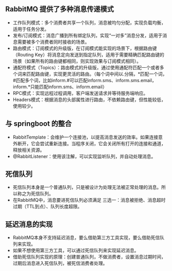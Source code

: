 ## RabbitMQ 提供了多种消息传递模式

- 工作队列模式：多个消费者共享一个队列，消息被均匀分配，实现负载均衡，适用于任务分发。
- 发布/订阅模式：消息广播到所有绑定队列，实现“一对多”消息分发，适用于消息需要被多个消费者同时接收的场景。
- 路由模式：订阅模式的升级版，在订阅模式能实现的场景下，根据路由键（Routing Key）将消息定向发送到指定队列，适用于需要精确匹配路由键的场景（如果所有的路由键都相同，则实现效果与订阅模式相同）。
- 通配符模式（Topics）：路由模式的升级版，通过使用通配符匹配一个或者多个词来匹配路由键，实现更灵活的路由。（每个词中间以.分隔，*匹配一个词，#匹配多个词，比如inform.#可以匹配inform.sms、inform.sms.email，inform.*只能匹配inform.sms、inform.email）
- RPC模式：实现远程过程调用，客户端发送请求并等待服务端响应。
- Headers模式：根据消息的头部属性进行路由，不依赖路由键，但性能较低，使用较少。

## 与 springboot 的整合

- RabbitTemplate：会维护一个连接池，以提高消息发送的效率。如果连接意外断开，它会尝试重新连接。当程序关闭，它会关闭所有打开的连接和通道，释放相关资源。
- @RabbitListener：使用该注解，可以实现监听队列，并自动处理消息。

## 死信队列

- 死信队列本身是一个普通队列，只是被设计为处理无法被正常处理的消息。所以称之为死信队列。
- 在RabbitMQ中，消息要进死信队列必须满足 三选一：消息被拒绝、消息超时过期（TTL到点）、队列长度超限。

## 延迟消息的实现

- RabbitMQ本身不支持延迟消息，要么借助第三方工具实现，要么借助死信队列来实现。
- 如果不想使用第三方工具，可以通过死信队列来实现延迟消息。
- 借助死信队列实现的原理：创建普通队列，不做消费者，设置消息过期时间，过期后消息进入死信队列，被死信消费者处理。
